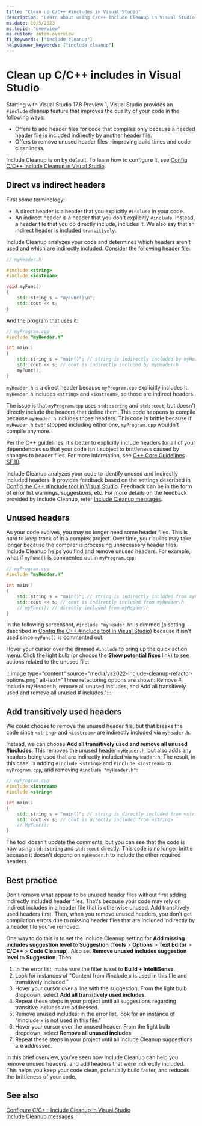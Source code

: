 ```yaml
---
title: "Clean up C/C++ #includes in Visual Studio"
description: "Learn about using C/C++ Include Cleanup in Visual Studio to remove unused headers, and transitively add indirect headers needed in your project."
ms.date: 10/5/2023
ms.topic: "overview"
ms.custom: intro-overview
f1_keywords: ["include cleanup"]
helpviewer_keywords: ["include cleanup"]
---
```

# Clean up C/C++ includes in Visual Studio

Starting with Visual Studio 17.8 Preview 1, Visual Studio provides an `#include` cleanup feature that improves the quality of your code in the following ways:

- Offers to add header files for code that compiles only because a needed header file is included indirectly by another header file.
- Offers to remove unused header files--improving build times and code cleanliness.

Include Cleanup is on by default. To learn how to configure it, see [Config C/C++ Include Cleanup in Visual Studio](include-cleanup-config.md).

## Direct vs indirect headers

First some terminology:

- A direct header is a header that you explicitly `#include` in your code.
- An indirect header is a header that you don't explicitly `#include`. Instead, a header file that you do directly include, includes it. We also say that an indirect header is included `transitively`.

Include Cleanup analyzes your code and determines which headers aren't used and which are indirectly included. Consider the following header file:

```cpp
// myHeader.h

#include <string>
#include <iostream>

void myFunc()
{
    std::string s = "myFunc()\n";
    std::cout << s;
}
```

And the program that uses it:

```cpp
// myProgram.cpp
#include "myHeader.h"

int main()
{
    std::string s = "main()"; // string is indirectly included by myHeader.h
    std::cout << s; // cout is indirectly included by myHeader.h
    myFunc();
}
```

`myHeader.h` is a direct header because `myProgram.cpp` explicitly includes it. `myHeader.h` includes `<string>` and `<iostream>`, so those are indirect headers.

The issue is that `myProgram.cpp` uses `std::string` and `std::cout`, but doesn't directly include the headers that define them. This code happens to compile because `myHeader.h` includes those headers. This code is brittle because if `myHeader.h` ever stopped including either one, `myProgram.cpp` wouldn't compile anymore.

Per the C++ guidelines, it's better to explicitly include headers for all of your dependencies so that your code isn't subject to brittleness caused by changes to header files. For more information, see [C++ Core Guidelines SF.10](https://isocpp.github.io/CppCoreGuidelines/CppCoreGuidelines#sf10-avoid-dependencies-on-implicitly-included-names).

Include Cleanup analyzes your code to identify unused and indirectly included headers. It provides feedback based on the settings described in [Config the C++ #include tool in Visual Studio](include-cleanup-config.md). Feedback can be in the form of error list warnings, suggestions, etc. For more details on the feedback provided by Include Cleanup, refer [Include Cleanup messages](include-cleanup-messages.md).

## Unused headers

As your code evolves, you may no longer need some header files. This is hard to keep track of in a complex project. Over time, your builds may take longer because the compiler is processing unnecessary header files. Include Cleanup helps you find and remove unused headers. For example, what if `myFunc()` is commented out in `myProgram.cpp`:

```cpp
// myProgram.cpp
#include "myHeader.h"

int main()
{
    std::string s = "main()"; // string is indirectly included from myHeader.h
    std::cout << s; // cout is indirectly included from myHeader.h
    // myFunc(); // directly included from myHeader.h
}
```

In the following screenshot, `#include "myHeader.h"` is dimmed (a setting described in [Config the C++ #include tool in Visual Studio](include-cleanup-config.md)) because it isn't used since `myFunc()` is commented out.

Hover your cursor over the dimmed `#include` to bring up the quick action menu. Click the light bulb (or choose the **Show potential fixes** link) to see actions related to the unused file:

:::image type="content" source="media/vs2022-include-cleanup-refactor-options.png" alt-text="Three refactoring options are shown: Remove # include myHeader.h, remove all unused includes, and Add all transitively used and remove all unused # includes.":::

## Add transitively used headers

We could choose to remove the unused header file, but that breaks the code since `<string>` and `<iostream>` are indirectly included via `myheader.h`.

Instead, we can choose **Add all transitively used and remove all unused #includes**. This removes the unused header `myHeader.h`, but also adds any headers being used that are indirectly included via `myHeader.h`. The result, in this case, is adding `#include <string>` and `#include <iostream>` to `myProgram.cpp`, and removing `#include "myHeader.h"`:

```cpp
// myProgram.cpp
#include <iostream>
#include <string>

int main()
{
    std::string s = "main()"; // string is directly included from <string>
    std::cout << s; // cout is directly included from <string>
    // MyFunc();
}
```

The tool doesn't update the comments, but you can see that the code is now using `std::string` and `std::cout` directly. This code is no longer brittle because it doesn't depend on `myHeader.h` to include the other required headers.

## Best practice

Don't remove what appear to be unused header files without first adding indirectly included header files. That's because your code may rely on indirect includes in a header file that is otherwise unused. Add transitively used headers first. Then, when you remove unused headers, you don't get compilation errors due to missing header files that are included indirectly by a header file you've removed.

One way to do this is to set the Include Cleanup setting for **Add missing includes suggestion level** to **Suggestion** (**Tools** > **Options** > **Text Editor** > **C/C++** > **Code Cleanup**). Also set **Remove unused includes suggestion level** to **Suggestion**. Then:

1. In the error list, make sure the filter is set to **Build + IntelliSense**.
1. Look for instances of "Content from #include x is used in this file and transitively included."
1. Hover your cursor over a line with the suggestion. From the light bulb dropdown, select **Add all transitively used includes**.
1. Repeat these steps in your project until all suggestions regarding transitive includes are addressed.
1. Remove unused includes: in the error list, look for an instance of "#include x is not used in this file."
1. Hover your cursor over the unused header. From the light bulb dropdown, select **Remove all unused includes**.
1. Repeat these steps in your project until all Include Cleanup suggestions are addressed.

In this brief overview, you've seen how Include Cleanup can help you remove unused headers, and add headers that were indirectly included. This helps you keep your code clean, potentially build faster, and reduces the brittleness of your code.

## See also

[Configure C/C++ Include Cleanup in Visual Studio](include-cleanup-config.md)\
[Include Cleanup messages](include-cleanup-messages.md)